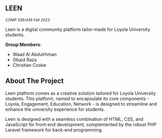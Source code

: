 ## LEEN

<sub>_COMP 336/436 Fall 2023_</sub>

Leen is a digital community platform tailor-made for Loyola University students.

**Group Members**:
- Waad Al Abdulrhman
- Obaid Raza
- Christian Cooke


## About The Project

Leen platform comes as a creative solution tailored for Loyola University students. 
This platform, named to encapsulate its core components - Loyola, Engagement, Education, Network - is designed to streamline and enhance the university experience for students.

Leen is designed with a seamless combination of HTML, CSS, and JavaScript for front-end development, complemented by the robust PHP Laravel framework for back-end programming.
